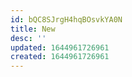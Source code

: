 ```yaml
---
id: bQC8SJrgH4hqBOsvkYA0N
title: New
desc: ''
updated: 1644961726961
created: 1644961726961
---
```



